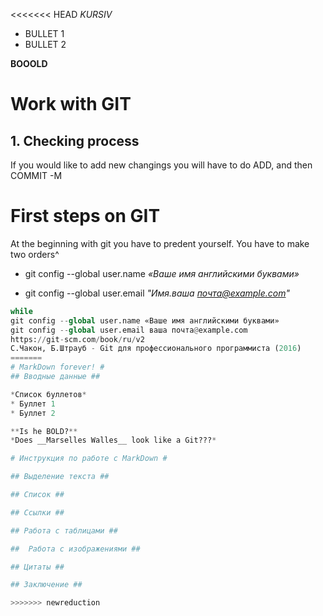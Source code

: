 <<<<<<< HEAD
*KURSIV*
* BULLET 1
* BULLET 2

**BOOOLD**

# Work with GIT
## 1. Checking process

If you would like to add new changings you will have to do ADD, and then COMMIT -M

# First steps on GIT

At the beginning with git you have to predent yourself. You have to make two orders^
* git config --global user.name *«Ваше имя английскими буквами»*

* git config --global user.email *"Имя.ваша почта@example.com"*

```python
while 
git config --global user.name «Ваше имя английскими буквами»
git config --global user.email ваша почта@example.com
https://git-scm.com/book/ru/v2
С.Чакон, Б.Штрауб - Git для профессионального программиста (2016)
=======
# MarkDown forever! #
## Вводные данные ##

*Список буллетов*
* Буллет 1
* Буллет 2

**Is he BOLD?**
*Does __Marselles Walles__ look like a Git???*

# Инструкция по работе с MarkDown #

## Выделение текста ##

## Список ##

## Ссылки ##

## Работа с таблицами ##

##  Работа с изображениями ##

## Цитаты ##

## Заключение ##

>>>>>>> newreduction

